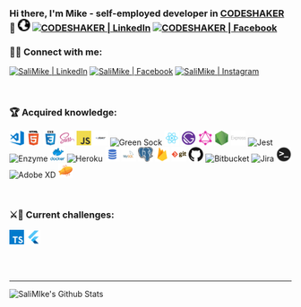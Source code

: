 ### Hi there, I'm Mike - self-employed developer in [CODESHAKER][companywebsite] 🥤 [<img alt="CODESHAKER | Website" width="22px" src="https://raw.githubusercontent.com/iconic/open-iconic/master/svg/globe.svg" />][companywebsite] [<img alt="CODESHAKER | LinkedIn" width="22px" src="https://cdn.jsdelivr.net/npm/simple-icons@v3/icons/linkedin.svg" />][companylinkedin] [<img alt="CODESHAKER | Facebook" width="22px" src="https://cdn.jsdelivr.net/npm/simple-icons@v3/icons/facebook.svg" />][companyfacebook]

### 🙋‍♂️ Connect with me:

[<img alt="SaliMike | LinkedIn" width="22px" src="https://cdn.jsdelivr.net/npm/simple-icons@v3/icons/linkedin.svg" />][privatelinkedin] [<img alt="SaliMike | Facebook" width="22px" src="https://cdn.jsdelivr.net/npm/simple-icons@v3/icons/facebook.svg" />][privatefacebook] [<img alt="SaliMike | Instagram" width="22px" src="https://cdn.jsdelivr.net/npm/simple-icons@v3/icons/instagram.svg" />][privateinstagram]

<br />

### 🏆 Acquired knowledge:

<img alt="Visual Studio Code" width="26px" src="https://raw.githubusercontent.com/github/explore/80688e429a7d4ef2fca1e82350fe8e3517d3494d/topics/visual-studio-code/visual-studio-code.png" /> <img  alt="HTML5" width="26px" src="https://raw.githubusercontent.com/github/explore/80688e429a7d4ef2fca1e82350fe8e3517d3494d/topics/html/html.png" /> <img  alt="CSS3" width="26px" src="https://raw.githubusercontent.com/github/explore/80688e429a7d4ef2fca1e82350fe8e3517d3494d/topics/css/css.png" /> <img  alt="Sass" width="26px" src="https://raw.githubusercontent.com/github/explore/80688e429a7d4ef2fca1e82350fe8e3517d3494d/topics/sass/sass.png" /> <img  alt="JavaScript" width="26px" src="https://raw.githubusercontent.com/github/explore/80688e429a7d4ef2fca1e82350fe8e3517d3494d/topics/javascript/javascript.png" />
<img alt="jQuery" width="26px" src="https://raw.githubusercontent.com/github/explore/80688e429a7d4ef2fca1e82350fe8e3517d3494d/topics/jquery/jquery.png" /> <img alt="Green Sock" width="26px" src="https://s3-us-west-2.amazonaws.com/s.cdpn.io/16327/logo-man.svg" /> <img alt="React" width="26px" src="https://raw.githubusercontent.com/github/explore/80688e429a7d4ef2fca1e82350fe8e3517d3494d/topics/react/react.png" /> <img alt="Gatsby" width="26px" src="https://raw.githubusercontent.com/github/explore/e94815998e4e0713912fed477a1f346ec04c3da2/topics/gatsby/gatsby.png" /> <img alt="GraphQL" width="26px" src="https://raw.githubusercontent.com/github/explore/80688e429a7d4ef2fca1e82350fe8e3517d3494d/topics/graphql/graphql.png" /> <img alt="Node.js" width="26px" src="https://raw.githubusercontent.com/github/explore/80688e429a7d4ef2fca1e82350fe8e3517d3494d/topics/nodejs/nodejs.png" /> <img alt="Express.js" width="26px" src="https://raw.githubusercontent.com/github/explore/80688e429a7d4ef2fca1e82350fe8e3517d3494d/topics/express/express.png" /> <img alt="Jest" width="26px" src="https://miro.medium.com/max/600/1*i37IyHf6vnhqWIA9osxU3w.png" /> <img alt="Enzyme" width="26px" src="https://s.gravatar.com/avatar/a78ef807c3154e902c98d6c3834f0577?size=496&default=retro" /> <img alt="Docker" width="26px" src="https://raw.githubusercontent.com/github/explore/80688e429a7d4ef2fca1e82350fe8e3517d3494d/topics/docker/docker.png" /> <img alt="Heroku" width="26px" src="https://w7.pngwing.com/pngs/112/256/png-transparent-computer-icons-heroku-others-blue-angle-text-thumbnail.png" /> <img alt="SQL" width="26px" src="https://raw.githubusercontent.com/github/explore/80688e429a7d4ef2fca1e82350fe8e3517d3494d/topics/sql/sql.png" /> <img alt="MySQL" width="26px" src="https://raw.githubusercontent.com/github/explore/80688e429a7d4ef2fca1e82350fe8e3517d3494d/topics/mysql/mysql.png" /> <img alt="PostgreSQL" width="26px" src="https://raw.githubusercontent.com/github/explore/80688e429a7d4ef2fca1e82350fe8e3517d3494d/topics/postgresql/postgresql.png" /> <img  alt="Firebase" width="26px" src="https://raw.githubusercontent.com/github/explore/80688e429a7d4ef2fca1e82350fe8e3517d3494d/topics/firebase/firebase.png" /> <img  alt="Git" width="26px" src="https://raw.githubusercontent.com/github/explore/80688e429a7d4ef2fca1e82350fe8e3517d3494d/topics/git/git.png" /> <img  alt="GitHub" width="26px" src="https://raw.githubusercontent.com/github/explore/78df643247d429f6cc873026c0622819ad797942/topics/github/github.png" /> <img  alt="Bitbucket" width="26px" src="https://cdn3.iconfinder.com/data/icons/popular-services-brands/512/bitbucket-512.png" /> <img  alt="Jira" width="26px" src="https://w7.pngwing.com/pngs/20/247/png-transparent-jira-atlassian-confluence-bug-tracking-system-computer-software-jira-atlassian-text-hand-logo.png" /> <img  alt="Terminal" width="26px" src="https://raw.githubusercontent.com/github/explore/80688e429a7d4ef2fca1e82350fe8e3517d3494d/topics/terminal/terminal.png" /> <img  alt="Adobe XD" width="26px" src="https://upload.wikimedia.org/wikipedia/commons/thumb/c/c2/Adobe_XD_CC_icon.svg/1051px-Adobe_XD_CC_icon.svg.png" /> <img  alt="Zeplin" width="26px" src="https://raw.githubusercontent.com/github/explore/80688e429a7d4ef2fca1e82350fe8e3517d3494d/topics/zeplin/zeplin.png" />

<br />

### ⚔️🐉 Current challenges:

<img alt="TypeScript" width="26px" src="https://raw.githubusercontent.com/github/explore/80688e429a7d4ef2fca1e82350fe8e3517d3494d/topics/typescript/typescript.png" /> <img alt="Flutter" width="26px" src="https://raw.githubusercontent.com/github/explore/80688e429a7d4ef2fca1e82350fe8e3517d3494d/topics/flutter/flutter.png" />

<br />
<br />

---

<img alt="SaliMIke's Github Stats" src="https://github-readme-stats.vercel.app/api?username=salimike&show_icons=true&hide_border=true" />

[companywebsite]: https://codeshaker.pl
[companyfacebook]: https://www.facebook.com/CODESHAKERpl
[companylinkedin]: https://www.linkedin.com/company/codeshakerpl
[privatelinkedin]: https://www.linkedin.com/in/msobiecki
[privatefacebook]: https://www.facebook.com/ToChybaOn
[privateinstagram]: https://www.instagram.com/salimike_
